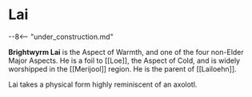 # Lai

--8<-- "under_construction.md"

**Brightwyrm Lai** is the Aspect of Warmth, and one of the four non-Elder Major Aspects. He is a foil to [[Loe]], the Aspect of Cold, and is widely worshipped in the [[Merijool]] region. He is the parent of [[Lailoehn]].

Lai takes a physical form highly reminiscent of an axolotl. 